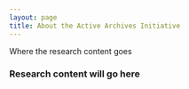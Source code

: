 ```yaml
---
layout: page
title: About the Active Archives Initiative
---
```


Where the research content goes

### Research content will go here
